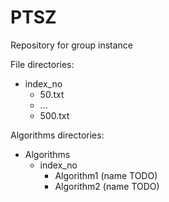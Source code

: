 # PTSZ

Repository for group instance

File directories:
* index_no
    * 50.txt
    * ...
    * 500.txt

Algorithms directories:
* Algorithms
    * index_no
        * Algorithm1 (name TODO)
	    * Algorithm2 (name TODO)